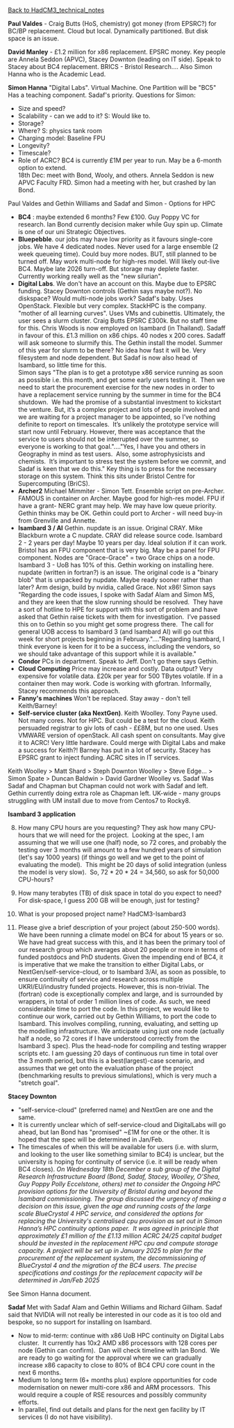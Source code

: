 [Back to HadCM3_technical_notes](HadCM3_technical_notes.md)

**Paul Valdes** - Craig Butts (HoS, chemistry) got money (from EPSRC?) for BC/BP replacement.  Cloud but local.  Dynamically partitioned.  But disk space is an issue.

**David Manley** - £1.2 million for x86 replacement.  EPSRC money.  Key people are Annela Seddon (APVC), Stacey Downton (leading on IT side).  Speak to Stacey about BC4 replacement.  BRICS - Bristol Research....  Also Simon Hanna who is the Academic Lead.  

**Simon Hanna** 
"Digital Labs".  Virtual Machine. One Partition will be "BC5"
Has a teaching component.
Sadaf's priority.
Questions for Simon:
* Size and speed?
* Scalability - can we add to it?  S: Would like to.
* Storage?
* Where? S: physics tank room
* Charging model: Baseline FPU
* Longevity?
* Timescale?
* Role of ACRC?
BC4 is currently £1M per year to run.  May be a 6-month option to extend.  
18th Dec: meet with Bond, Wooly, and others.
Annela Seddon is new APVC Faculty FRD.  Simon had a meeting with her, but crashed by Ian Bond.

Paul Valdes and Gethin Williams and Sadaf and Simon - Options for HPC
* **BC4** : maybe extended 6 months?  Few £100.  Guy Poppy VC for research.  Ian Bond currently decision maker while Guy spin up.  Climate is one of our uni Strategic Objectives.
* **Bluepebble**.  our jobs may have low priority as it favours single-core jobs.  We have 4 dedicated nodes.  Never used for a large ensemble (2 week queueing time).  Could buy more nodes.  BUT, still planned to be turned off.  May work multi-node for high-res model.  Will likely out-live BC4.   Maybe late 2026 turn-off.  But storage may deplete faster.  Currently working really well as the "new silurian".
* **Digital Labs**. We don't have an account on this.  Maybe due to EPSRC funding.  Stacey Downton controls (Gethin says maybe not?).  No diskspace?  Would multi-node jobs work?  Sadaf's baby.  Uses OpenStack.  Flexible but very complex.  StackHPC is the company.  "mother of all learning curves". Uses VMs and cubinettis.  Ultimately, the user sees a slurm cluster. Craig Butts EPSRC £300k.  But no staff time for this.  Chris Woods is now employed on Isambard (in Thailand).  Sadaff in favour of this.  £1.3 million on x86 chips.  40 nodes x 200 cores.  Sadaff will ask someone to slurmify this.  The Gethin install the model.  Summer of this year for slurm to be there?  No idea how fast it will be.  Very filesystem and node dependent.  But Sadaf is now also head of Isambard, so little time for this.  
  Simon says "The plan is to get a prototype x86 service running as soon as possible i.e. this month, and get some early users testing it.  Then we need to start the procurement exercise for the new nodes in order to have a replacement service running by the summer in time for the BC4 shutdown.  We had the promise of a substantial investment to kickstart the venture.  But, it’s a complex project and lots of people involved and we are waiting for a project manager to be appointed, so I’ve nothing definite to report on timescales.  It’s unlikely the prototype service will start now until February. However, there was acceptance that the service to users should not be interrupted over the summer, so everyone is working to that goal."...."Yes, I have you and others in Geography in mind as test users.  Also, some astrophysicists and chemists.  It’s important to stress test the system before we commit, and Sadaf is keen that we do this."
  Key thing is to press for the necessary storage on this system.  Think this sits under Bristol Centre for Supercomputing (BriCS).  
* **Archer2** Michael Mimmiter - Simon Tett.  Ensemble script on pre-Archer.  FAMOUS in container on Archer.  Maybe good for high-res model.  FPU if have a grant- NERC grant may help.  We may have low queue priority.  Gethin thinks may be OK.  Gethin could port to Archer - will need buy-in from Grenville and Annette.
* **Isambard 3 / AI** Gethin.  nupdate is an issue.  Original CRAY.  Mike Blackburn wrote a C nupdate.  CRAY did release source code.  Isambard 2 - 2 years per day!  Maybe 10 years per day.  Ideal solution if it can work.  Bristol has an FPU component that is very big. May be a panel for FPU component. Nodes are "Grace-Grace" = two Grace chips on a node.  Isambard 3 - UoB has 10% of this.  Gethin working on installing here.  nupdate (written in fortran?) is an issue.  The original code is a "binary blob" that is unpacked by nupdate.  Maybe ready sooner rather than later?  Arm design, build by nvidia, called Grace.  Not x86!
  Simon says "Regarding the code issues, I spoke with Sadaf Alam and Simon MS, and they are keen that the slow running should be resolved.  They have a sort of hotline to HPE for support with this sort of problem and have asked that Gethin raise tickets with them for investigation.  I’ve passed this on to Gethin so you might get some progress there.  The call for general UOB access to Isambard 3 (and Isambard AI) will go out this week for short projects beginning in February."...."Regarding Isambard, I think everyone is keen for it to be a success, including the vendors, so we should take advantage of this support while it is available."
* **Condor** PCs in department.  Speak to Jeff.  Don't go there says Gethin.
* **Cloud Computing** Price may increase and costly.  Data output?  Very expensive for volatile data.  £20k per year for 500 TBytes volatile.  If in a container then may work.  Code is working with gfortran.  Informally, Stacey recommends this approach.
* **Fanny's machines** Won't be replaced.  Stay away - don't tell Keith/Barney!
* **Self-service cluster (aka NextGen)**.  Keith Woolley.  Tony Payne used.  Not many cores.  Not for HPC.  But could be a test for the cloud.  Keith persuaded registrar to giv lots of cash - ££8M, but no one used.  Uses VMWARE version of openStack.  All cash spent on consultants.  May give it to ACRC!  Very little hardware.  Could merge with Digital Labs and make a success for Keith?!  Barney has put in a lot of security.  Stacey has EPSRC grant to inject funding.  ACRC sites in IT services.    

Keith Woolley > Matt Shard > Steph Downton
Woolley > Steve Edge... > Simon Spate > Duncan Baldwin > David Gardner
Woolley vs. Sadaf
Was Sadaf and Chapman but Chapman could not work with Sadaf and left.
Gethin currently doing extra role as Chapman left.
UK-wide - many groups struggling with UM install due to move from Centos7 to Rocky8.

**Isambard 3 application**

8. How many CPU hours are you requesting?
They ask how many CPU-hours that we will need for the project.  Looking at the spec, I am assuming that we will use one (half) node, so 72 cores, and probably the testing over 3 months will amount to a few hundred years of simulation (let's say 1000 years) (if things go well and we get to the point of evaluating the model).  This might be 20 days of solid integration (unless the model is very slow).  So, 72 * 20 * 24 = 34,560, so ask for 50,000 CPU-hours?

10.   How many terabytes (TB) of disk space in total do you expect to need?
For disk-space, I guess 200 GB will be enough, just for testing?

6. What is your proposed project name? 
HadCM3-Isambard3

7. Please give a brief description of your project (about 250-500 words).
We have been running a climate model on BC4 for about 15 years or so.  We have had great success with this, and it has been the primary tool of our research group which averages about 20 people or more in terms of funded postdocs and PhD students.  Given the impending end of BC4, it is imperative that we make the transition to either Digital Labs, or NextGen/self-service-cloud, or to Isambard 3/AI, as soon as possible, to ensure continuity of service and research across multiple UKRI/EU/industry funded projects.  However, this is non-trivial.  The (fortran) code is exceptionally complex and large, and is surrounded by wrappers, in total of order 1 million lines of code.  As such, we need considerable time to port the code.  In this project, we would like to continue our work, carried out by Gethin Williams, to port the code to Isambard.  This involves compiling, running, evaluating, and setting up the modelling infrastructure.  We anticipate using just one node (actually half a node, so 72 cores if I have understood correctly from the Isambard 3 spec).  Plus the head-node for compiling and testing wrapper scripts etc.  I am guessing 20 days of continuous run time in total over the 3 month period, but this is a best(largest)-case scenario, and assumes that we get onto the evaluation phase of the project (benchmarking results to previous simulations), which is very much a "stretch goal".       

**Stacey Downton**
* "self-service-cloud" (preferred name) and NextGen are one and the same.
* It is currently unclear which of self-service-cloud and DigitalLabs will go ahead, but Ian Bond has "promised" ~£1M for one or the other. It is hoped that the spec will be determined in Jan/Feb.
* The timescales of when this will be available for users (i.e. with slurm, and looking to the user like something similar to BC4) is unclear, but the university is hoping for continuity of service (i.e. it will be ready when BC4 closes).
*On Wednesday 18th December a sub group of the Digital Research Infrastructure Board (Bond, Sadaf, Stacey, Woolley, O'Shea, Guy Poppy Polly Eccelstone, others) met to consider the Ongoing HPC provision options for the University of Bristol during and beyond the Isambard commissioning. The group discussed the urgency of making a decision on this issue, given the age and running costs of the large scale BlueCrystal 4 HPC service, and considered the options for replacing the University's centralised cpu provision as set out in Simon Hanna’s HPC continuity options paper.* 
*It was agreed in principle that approximately £1 million of the £1.13 million ACRC 24/25 capital budget should be invested in the replacement HPC cpu and compute storage capacity. A project will be set up in January 2025 to plan for the procurement of the replacement system, the decommissioning of BlueCrystal 4 and the migration of the BC4 users. The precise specifications and costings for the replacement capacity will be determined in Jan/Feb 2025*

See Simon Hanna document.  

**Sadaf**
Met with Sadaf Alam and Gethin Williams and Richard Gilham.
Sadaf said that NVIDIA will not really be interested in our code as it is too old and bespoke, so no support for installing on Isambard.
- Now to mid-term: continue with x86 UoB HPC continuity on Digital Labs cluster.  It currently has 10x2 AMD x86 processors with 128 cores per node (Gethin can confirm).  Dan will check timeline with Ian Bond.  We are ready to go waiting for the approval where we can gradually increase x86 capacity to close to 80% of BC4 CPU core count in the next 6 months. 
- Medium to long term (6+ months plus) explore opportunities for code modernisation on newer multi-core x86 and ARM processors.  This would require a couple of RSE resources and possibly community efforts.
- In parallel, find out details and plans for the next gen facility by IT services (I do not have visibility).

